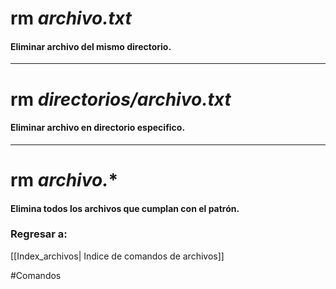 # rm *archivo.txt*
#### Eliminar archivo del mismo directorio.
---
# rm  *directorios/archivo.txt*
#### Eliminar archivo en directorio especifico.
---
# rm *archivo.*\*
#### Elimina todos los archivos que cumplan con el patrón.
### Regresar a: 
[[Index_archivos| Indice de comandos de archivos]]

#Comandos 